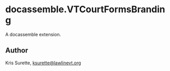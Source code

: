 # docassemble.VTCourtFormsBranding

A docassemble extension.

## Author

Kris Surette, ksurette@lawlinevt.org


